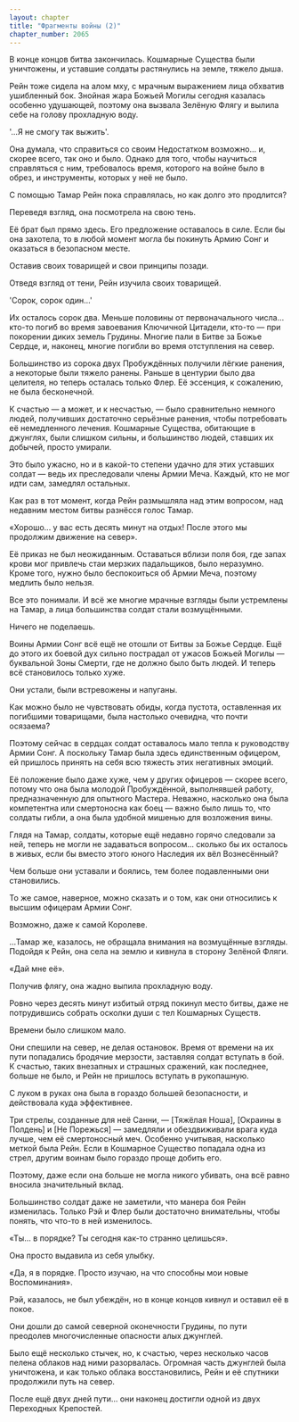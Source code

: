```yaml
---
layout: chapter
title: "Фрагменты войны (2)"
chapter_number: 2065
---
```




В конце концов битва закончилась. Кошмарные Существа были уничтожены, и уставшие солдаты растянулись на земле, тяжело дыша.

Рейн тоже сидела на алом мху, с мрачным выражением лица обхватив ушибленный бок. Знойная жара Божьей Могилы сегодня казалась особенно удушающей, поэтому она вызвала Зелёную Флягу и вылила себе на голову прохладную воду.

'...Я не смогу так выжить'.

Она думала, что справиться со своим Недостатком возможно... и, скорее всего, так оно и было. Однако для того, чтобы научиться справляться с ним, требовалось время, которого на войне было в обрез, и инструменты, которых у неё не было.

С помощью Тамар Рейн пока справлялась, но как долго это продлится?

Переведя взгляд, она посмотрела на свою тень.

Её брат был прямо здесь. Его предложение оставалось в силе. Если бы она захотела, то в любой момент могла бы покинуть Армию Сонг и оказаться в безопасном месте.

Оставив своих товарищей и свои принципы позади.

Отведя взгляд от тени, Рейн изучила своих товарищей.

'Сорок, сорок один...'

Их осталось сорок два. Меньше половины от первоначального числа... кто-то погиб во время завоевания Ключичной Цитадели, кто-то — при покорении диких земель Грудины. Многие пали в Битве за Божье Сердце, и, наконец, многие погибли во время отступления на север.

Большинство из сорока двух Пробуждённых получили лёгкие ранения, а некоторые были тяжело ранены. Раньше в центурии было два целителя, но теперь осталась только Флер. Её эссенция, к сожалению, не была бесконечной.

К счастью — а может, и к несчастью, — было сравнительно немного людей, получивших достаточно серьёзные ранения, чтобы потребовать её немедленного лечения. Кошмарные Существа, обитающие в джунглях, были слишком сильны, и большинство людей, ставших их добычей, просто умирали.

Это было ужасно, но и в какой-то степени удачно для этих уставших солдат — ведь их преследовали члены Армии Меча. Каждый, кто не мог идти сам, замедлял остальных.

Как раз в тот момент, когда Рейн размышляла над этим вопросом, над недавним местом битвы разнёсся голос Тамар.

«Хорошо... у вас есть десять минут на отдых! После этого мы продолжим движение на север».

Её приказ не был неожиданным. Оставаться вблизи поля боя, где запах крови мог привлечь стаи мерзких падальщиков, было неразумно. Кроме того, нужно было беспокоиться об Армии Меча, поэтому медлить было нельзя.

Все это понимали. И всё же многие мрачные взгляды были устремлены на Тамар, а лица большинства солдат стали возмущёнными.

Ничего не поделаешь.

Воины Армии Сонг всё ещё не отошли от Битвы за Божье Сердце. Ещё до этого их боевой дух сильно пострадал от ужасов Божьей Могилы — буквальной Зоны Смерти, где не должно было быть людей. И теперь всё становилось только хуже.

Они устали, были встревожены и напуганы.

Как можно было не чувствовать обиды, когда пустота, оставленная их погибшими товарищами, была настолько очевидна, что почти осязаема?

Поэтому сейчас в сердцах солдат оставалось мало тепла к руководству Армии Сонг. А поскольку Тамар была здесь единственным офицером, ей пришлось принять на себя всю тяжесть этих негативных эмоций.

Её положение было даже хуже, чем у других офицеров — скорее всего, потому что она была молодой Пробуждённой, выполнявшей работу, предназначенную для опытного Мастера. Неважно, насколько она была компетентна или смертоносна как боец — важно было лишь то, что солдаты гибли, а она была удобной мишенью для возложения вины.

Глядя на Тамар, солдаты, которые ещё недавно горячо следовали за ней, теперь не могли не задаваться вопросом... сколько бы их осталось в живых, если бы вместо этого юного Наследия их вёл Вознесённый?

Чем больше они уставали и боялись, тем более подавленными они становились.

То же самое, наверное, можно сказать и о том, как они относились к высшим офицерам Армии Сонг.

Возможно, даже к самой Королеве.

...Тамар же, казалось, не обращала внимания на возмущённые взгляды. Подойдя к Рейн, она села на землю и кивнула в сторону Зелёной Фляги.

«Дай мне её».

Получив флягу, она жадно выпила прохладную воду.

Ровно через десять минут избитый отряд покинул место битвы, даже не потрудившись собрать осколки души с тел Кошмарных Существ.

Времени было слишком мало.

Они спешили на север, не делая остановок. Время от времени на их пути попадались бродячие мерзости, заставляя солдат вступать в бой. К счастью, таких внезапных и страшных сражений, как последнее, больше не было, и Рейн не пришлось вступать в рукопашную.

С луком в руках она была в гораздо большей безопасности, и действовала куда эффективнее.

Три стрелы, созданные для неё Санни, — [Тяжёлая Ноша], [Окраины в Полдень] и [Не Порежься] — замедляли и обездвиживали врага куда лучше, чем её смертоносный меч. Особенно учитывая, насколько меткой была Рейн. Если в Кошмарное Существо попадала одна из стрел, другим воинам было гораздо проще добить его.

Поэтому, даже если она больше не могла никого убивать, она всё равно вносила значительный вклад.

Большинство солдат даже не заметили, что манера боя Рейн изменилась. Только Рэй и Флер были достаточно внимательны, чтобы понять, что что-то в ней изменилось.

«Ты... в порядке? Ты сегодня как-то странно целишься».

Она просто выдавила из себя улыбку.

«Да, я в порядке. Просто изучаю, на что способны мои новые Воспоминания».

Рэй, казалось, не был убеждён, но в конце концов кивнул и оставил её в покое.

Они дошли до самой северной оконечности Грудины, по пути преодолев многочисленные опасности алых джунглей.

Было ещё несколько стычек, но, к счастью, через несколько часов пелена облаков над ними разорвалась. Огромная часть джунглей была уничтожена, и как только облака восстановились, Рейн и её спутники продолжили путь на север.

После ещё двух дней пути... они наконец достигли одной из двух Переходных Крепостей.

